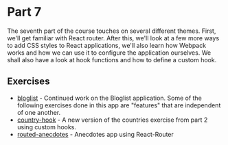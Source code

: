 # Part 7

The seventh part of the course touches on several different themes. First, we'll get familiar with React router. After this, we'll look at a few more ways to add CSS styles to React applications, we'll also learn how Webpack works and how we can use it to configure the application ourselves. We shall also have a look at hook functions and how to define a custom hook.

## Exercises

-  [bloglist](./bloglist) - Continued work on the Bloglist application. Some of the following exercises done in this app are "features" that are independent of one another.
-  [country-hook](./country-hook) - A new version of the countries exercise from part 2 using custom hooks.
-  [routed-anecdotes](./routed-anecdotes) - Anecdotes app using React-Router




